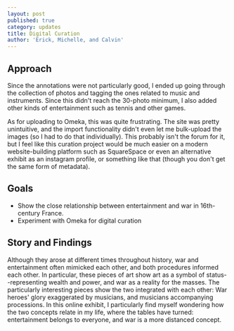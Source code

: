 ```yaml
---
layout: post
published: true
category: updates
title: Digital Curation
author: 'Erick, Michelle, and Calvin'
---
```

## Approach
Since the annotations were not particularly good, I ended up going through the collection of photos and tagging the ones related to music and instruments. Since this didn't reach the 30-photo minimum, I also added other kinds of entertainment such as tennis and other games.

As for uploading to Omeka, this was quite frustrating. The site was pretty unintuitive, and the import functionality didn't even let me bulk-upload the images (so I had to do that individually). This probably isn't the forum for it, but I feel like this curation project would be much easier on a modern website-building platform such as SquareSpace or even an alternative exhibit as an instagram profile, or something like that (though you don't get the same form of metadata).

## Goals
- Show the close relationship between entertainment and war in 16th-century France.
- Experiment with Omeka for digital curation

## Story and Findings
Although they arose at different times throughout history, war and entertainment often mimicked each other, and both procedures informed each other. In particular, these pieces of art show art as a symbol of status--representing wealth and power, and war as a reality for the masses. The particularly interesting pieces show the two integrated with each other: War heroes' glory exaggerated by musicians, and musicians accompanying processions. In this online exhibit, I particularly find myself wondering how the two concepts relate in my life, where the tables have turned: entertainment belongs to everyone, and war is a more distanced concept.